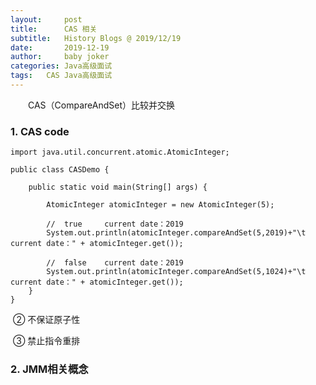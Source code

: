```yaml
---
layout:     post
title:      CAS 相关
subtitle:   History Blogs @ 2019/12/19
date:       2019-12-19
author:     baby joker
categories:	Java高级面试
tags:	CAS Java高级面试
---
```

　　CAS（CompareAndSet）比较并交换











### 1. CAS code ##

```
import java.util.concurrent.atomic.AtomicInteger;

public class CASDemo {

    public static void main(String[] args) {

        AtomicInteger atomicInteger = new AtomicInteger(5);
		
		//	true	 current date：2019
        System.out.println(atomicInteger.compareAndSet(5,2019)+"\t current date：" + atomicInteger.get());
        
        //	false	 current date：2019
        System.out.println(atomicInteger.compareAndSet(5,1024)+"\t current date：" + atomicInteger.get());   
    }
}
```



​		②	不保证原子性

​		③	禁止指令重排

### 2. JMM相关概念